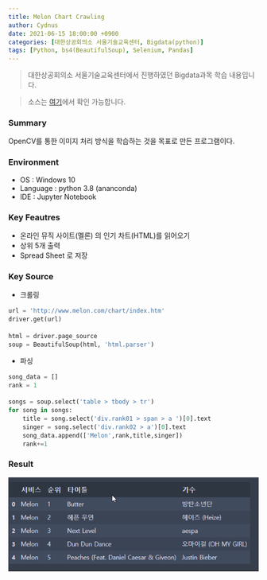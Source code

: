 ```yaml
---
title: Melon Chart Crawling
author: Cydnus
date: 2021-06-15 18:00:00 +0900
categories: [대한상공회의소 서울기술교육센터, Bigdata(python)]
tags: [Python, bs4(BeautifulSoup), Selenium, Pandas]
---
```


> 대한상공회의소 서울기술교육센터에서 진행하였던 Bigdata과목 학습 내용입니다.

> 소스는 [여기](<https://github.com/Cydnus/Study_files/tree/main/Certificated_Programs/IoT%EA%B8%B0%EB%B0%98%20%EC%8A%A4%EB%A7%88%ED%8A%B8%ED%8C%A9%ED%86%A0%EB%A6%AC%20SW%EA%B0%9C%EB%B0%9C%20%EC%A0%84%EB%AC%B8%EA%B0%80%20%EA%B3%BC%EC%A0%95/BigData(python)/NLP%2C%20%ED%81%AC%EB%A1%A4%EB%A7%81>)에서 확인 가능합니다.

### Summary

OpenCV를 통한 이미지 처리 방식을 학습하는 것을 목표로 만든 프로그램이다.

### Environment

- OS : Windows 10
- Language : python 3.8 (ananconda)
- IDE : Jupyter Notebook

### Key Feautres

- 온라인 뮤직 사이트(멜론) 의 인기 차트(HTML)를 읽어오기
- 상위 5개 출력
- Spread Sheet 로 저장

### Key Source

- 크롤링

```python
url = 'http://www.melon.com/chart/index.htm'
driver.get(url)

html = driver.page_source
soup = BeautifulSoup(html, 'html.parser')

```

- 파싱

```python
song_data = []
rank = 1

songs = soup.select('table > tbody > tr')
for song in songs:
    title = song.select('div.rank01 > span > a ')[0].text
    singer = song.select('div.rank02 > a')[0].text
    song_data.append(['Melon',rank,title,singer])
    rank+=1
```

### Result

![출력](/posts/210615_Crwaling-Music-Chart/result.png)
